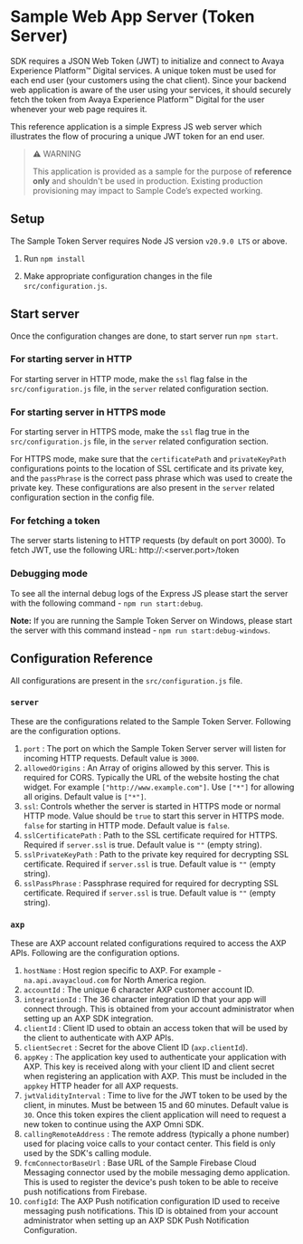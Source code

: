 # Sample Web App Server (Token Server)

SDK requires a JSON Web Token (JWT) to initialize and connect to Avaya Experience Platform™ Digital services. A unique token must be used for each end user (your customers using the chat client). Since your backend web application is aware of the user using your services, it should securely fetch the token from Avaya Experience Platform™ Digital for the user whenever your web page requires it.

This reference application is a simple Express JS web server which illustrates the flow of procuring a unique JWT token for an end user.

> ⚠ WARNING
>
> This application is provided as a sample for the purpose of **reference only** and shouldn't be used in production. Existing production provisioning may impact to Sample Code’s expected working.

## Setup

The Sample Token Server requires Node JS version `v20.9.0 LTS` or above.

1. Run `npm install`

2. Make appropriate configuration changes in the file `src/configuration.js`.

## Start server

Once the configuration changes are done, to start server run `npm start`.

### For starting server in HTTP

For starting server in HTTP mode, make the `ssl` flag false in the `src/configuration.js` file, in the `server` related configuration section.

### For starting server in HTTPS mode

For starting server in HTTPS mode, make the `ssl` flag true in the `src/configuration.js` file, in the `server` related configuration section.

For HTTPS mode, make sure that the `certificatePath` and `privateKeyPath` configurations points to the location of SSL certificate and its private key, and the `passPhrase` is the correct pass phrase which was used to create the private key. These configurations are also present in the `server` related configuration section in the config file.

### For fetching a token

The server starts listening to HTTP requests (by default on port 3000). To fetch JWT, use the following URL:
http://<server-hostname>:<server.port>/token

### Debugging mode

To see all the internal debug logs of the Express JS please start the server with the following command - `npm run start:debug`.

**Note:** If you are running the Sample Token Server on Windows, please start the server with this command instead - `npm run start:debug-windows`.

## Configuration Reference

All configurations are present in the `src/configuration.js` file.

### `server`

These are the configurations related to the Sample Token Server. Following are the configuration options.

1. `port` : The port on which the Sample Token Server server will listen for incoming HTTP requests. Default value is `3000`.
2. `allowedOrigins` : An Array of origins allowed by this server. This is required for CORS. Typically the URL of the website hosting the chat widget. For example `["http://www.example.com"]`. Use `["*"]` for allowing all origins. Default value is `["*"]`.
3. `ssl`: Controls whether the server is started in HTTPS mode or normal HTTP mode. Value should be `true` to start this server in HTTPS mode. `false` for starting in HTTP mode. Default value is `false`.
4. `sslCertificatePath` : Path to the SSL certificate required for HTTPS. Required if `server.ssl` is true. Default value is `""` (empty string).
5. `sslPrivateKeyPath` : Path to the private key required for decrypting SSL certificate. Required if `server.ssl` is true. Default value is `""` (empty string).
6. `sslPassPhrase` : Passphrase required for required for decrypting SSL certificate. Required if `server.ssl` is true. Default value is `""` (empty string).

### `axp`

These are AXP account related configurations required to access the AXP APIs. Following are the configuration options.

1. `hostName` : Host region specific to AXP. For example - `na.api.avayacloud.com` for North America region.
2. `accountId` : The unique 6 character AXP customer account ID.
3. `integrationId` : The 36 character integration ID that your app will connect through. This is obtained from your account administrator when setting up an AXP SDK integration.
4. `clientId` : Client ID used to obtain an access token that will be used by the client to authenticate with AXP APIs.
5. `clientSecret` : Secret for the above Client ID (`axp.clientId`).
6. `appKey` : The application key used to authenticate your application with AXP.  This key is received along with your client ID and client secret when registering an application with AXP. This must be included in the `appkey` HTTP header for all AXP requests.
7. `jwtValidityInterval` : Time to live for the JWT token to be used by the client, in minutes. Must be between 15 and 60 minutes. Default value is `30`. Once this token expires the client application will need to request a new token to continue using the AXP Omni SDK.
8. `callingRemoteAddress` : The remote address (typically a phone number) used for placing voice calls to your contact center. This field is only used by the SDK's calling module.
9. `fcmConnectorBaseUrl` : Base URL of the Sample Firebase Cloud Messaging connector used by the mobile messaging demo application. This is used to register the device's push token to be able to receive push notifications from Firebase.
10. `configId`: The AXP Push notification configuration ID used to receive messaging push notifications. This ID is obtained from your account administrator when setting up an AXP SDK Push Notification Configuration.
